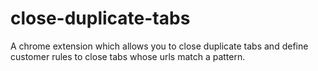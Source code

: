 # close-duplicate-tabs
A chrome extension which allows you to close duplicate tabs and define customer rules to close tabs whose urls match a pattern.

